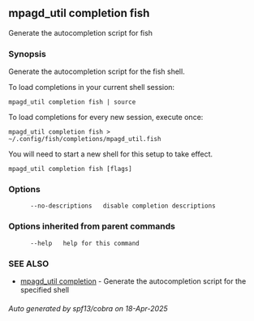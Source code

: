 ## mpagd_util completion fish

Generate the autocompletion script for fish

### Synopsis

Generate the autocompletion script for the fish shell.

To load completions in your current shell session:

	mpagd_util completion fish | source

To load completions for every new session, execute once:

	mpagd_util completion fish > ~/.config/fish/completions/mpagd_util.fish

You will need to start a new shell for this setup to take effect.


```
mpagd_util completion fish [flags]
```

### Options

```
      --no-descriptions   disable completion descriptions
```

### Options inherited from parent commands

```
      --help   help for this command
```

### SEE ALSO

* [mpagd_util completion](mpagd_util_completion.md)	 - Generate the autocompletion script for the specified shell

###### Auto generated by spf13/cobra on 18-Apr-2025

